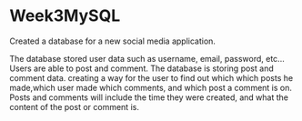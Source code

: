 # Week3MySQL
Created a database for a new social media application.

The database stored user data such as username, email, password, etc... Users are able to post and comment. The database is storing post and comment data. creating a way for the user to find out which which posts he made,which user made which comments, and which post a comment is on. Posts and comments will include the time they were created, and what the content of the post or comment is.

